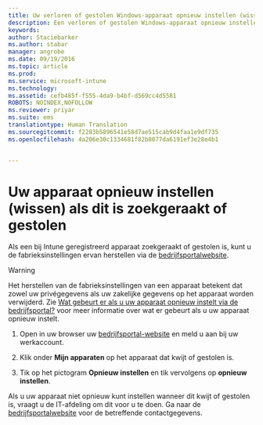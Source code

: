 ```yaml
---
title: Uw verloren of gestolen Windows-apparaat opnieuw instellen (wissen) | Microsoft Intune
description: Een verloren of gestolen Windows-apparaat opnieuw instellen
keywords: 
author: Staciebarker
ms.author: stabar
manager: angrobe
ms.date: 09/19/2016
ms.topic: article
ms.prod: 
ms.service: microsoft-intune
ms.technology: 
ms.assetid: cefb485f-f555-4da9-b4bf-d569cc4d5581
ROBOTS: NOINDEX,NOFOLLOW
ms.reviewer: priyar
ms.suite: ems
translationtype: Human Translation
ms.sourcegitcommit: f2283b5896541e58d7ae515cab9d4faa1e9df735
ms.openlocfilehash: 4a206e30c1334681f82b8077da6191ef3e28e4b1


---
```



# Uw apparaat opnieuw instellen (wissen) als dit is zoekgeraakt of gestolen

Als een bij Intune geregistreerd apparaat zoekgeraakt of gestolen is, kunt u de fabrieksinstellingen ervan herstellen via de [bedrijfsportalwebsite](http://portal.manage.microsoft.com).


> [!WARNING]
> Het herstellen van de fabrieksinstellingen van een apparaat betekent dat zowel uw privégegevens als uw zakelijke gegevens op het apparaat worden verwijderd. Zie [Wat gebeurt er als u uw apparaat opnieuw instelt via de bedrijfsportal?](what-happens-if-you-reset-your-device-using-the-company-portal-windows.md) voor meer informatie over wat er gebeurt als u uw apparaat opnieuw instelt.


1.  Open in uw browser uw [bedrijfsportal-website](http://portal.manage.microsoft.com) en meld u aan bij uw werkaccount.

2.  Klik onder **Mijn apparaten** op het apparaat dat kwijt of gestolen is.

3.  Tik op het pictogram **Opnieuw instellen** en tik vervolgens op **opnieuw instellen**.

Als u uw apparaat niet opnieuw kunt instellen wanneer dit kwijt of gestolen is, vraagt u de IT-afdeling om dit voor u te doen. Ga naar de [bedrijfsportalwebsite](http://portal.manage.microsoft.com) voor de betreffende contactgegevens.



<!--HONumber=Oct16_HO2-->


